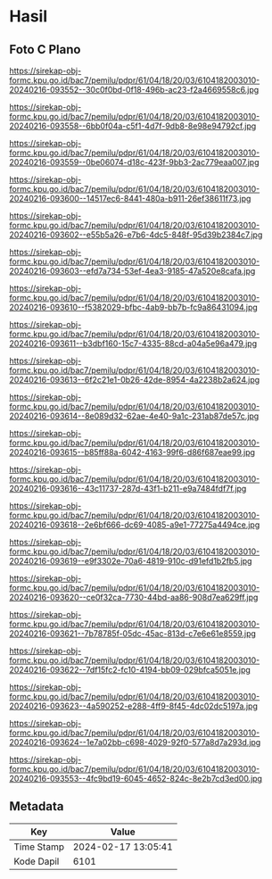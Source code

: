 # Hasil

## Foto C Plano

https://sirekap-obj-formc.kpu.go.id/bac7/pemilu/pdpr/61/04/18/20/03/6104182003010-20240216-093552--30c0f0bd-0f18-496b-ac23-f2a4669558c6.jpg

https://sirekap-obj-formc.kpu.go.id/bac7/pemilu/pdpr/61/04/18/20/03/6104182003010-20240216-093558--6bb0f04a-c5f1-4d7f-9db8-8e98e94792cf.jpg

https://sirekap-obj-formc.kpu.go.id/bac7/pemilu/pdpr/61/04/18/20/03/6104182003010-20240216-093559--0be06074-d18c-423f-9bb3-2ac779eaa007.jpg

https://sirekap-obj-formc.kpu.go.id/bac7/pemilu/pdpr/61/04/18/20/03/6104182003010-20240216-093600--14517ec6-8441-480a-b911-26ef38611f73.jpg

https://sirekap-obj-formc.kpu.go.id/bac7/pemilu/pdpr/61/04/18/20/03/6104182003010-20240216-093602--e55b5a26-e7b6-4dc5-848f-95d39b2384c7.jpg

https://sirekap-obj-formc.kpu.go.id/bac7/pemilu/pdpr/61/04/18/20/03/6104182003010-20240216-093603--efd7a734-53ef-4ea3-9185-47a520e8cafa.jpg

https://sirekap-obj-formc.kpu.go.id/bac7/pemilu/pdpr/61/04/18/20/03/6104182003010-20240216-093610--f5382029-bfbc-4ab9-bb7b-fc9a86431094.jpg

https://sirekap-obj-formc.kpu.go.id/bac7/pemilu/pdpr/61/04/18/20/03/6104182003010-20240216-093611--b3dbf160-15c7-4335-88cd-a04a5e96a479.jpg

https://sirekap-obj-formc.kpu.go.id/bac7/pemilu/pdpr/61/04/18/20/03/6104182003010-20240216-093613--6f2c21e1-0b26-42de-8954-4a2238b2a624.jpg

https://sirekap-obj-formc.kpu.go.id/bac7/pemilu/pdpr/61/04/18/20/03/6104182003010-20240216-093614--8e089d32-62ae-4e40-9a1c-231ab87de57c.jpg

https://sirekap-obj-formc.kpu.go.id/bac7/pemilu/pdpr/61/04/18/20/03/6104182003010-20240216-093615--b85ff88a-6042-4163-99f6-d86f687eae99.jpg

https://sirekap-obj-formc.kpu.go.id/bac7/pemilu/pdpr/61/04/18/20/03/6104182003010-20240216-093616--43c11737-287d-43f1-b211-e9a7484fdf7f.jpg

https://sirekap-obj-formc.kpu.go.id/bac7/pemilu/pdpr/61/04/18/20/03/6104182003010-20240216-093618--2e6bf666-dc69-4085-a9e1-77275a4494ce.jpg

https://sirekap-obj-formc.kpu.go.id/bac7/pemilu/pdpr/61/04/18/20/03/6104182003010-20240216-093619--e9f3302e-70a6-4819-910c-d91efd1b2fb5.jpg

https://sirekap-obj-formc.kpu.go.id/bac7/pemilu/pdpr/61/04/18/20/03/6104182003010-20240216-093620--ce0f32ca-7730-44bd-aa86-908d7ea629ff.jpg

https://sirekap-obj-formc.kpu.go.id/bac7/pemilu/pdpr/61/04/18/20/03/6104182003010-20240216-093621--7b78785f-05dc-45ac-813d-c7e6e61e8559.jpg

https://sirekap-obj-formc.kpu.go.id/bac7/pemilu/pdpr/61/04/18/20/03/6104182003010-20240216-093622--7df15fc2-fc10-4194-bb09-029bfca5051e.jpg

https://sirekap-obj-formc.kpu.go.id/bac7/pemilu/pdpr/61/04/18/20/03/6104182003010-20240216-093623--4a590252-e288-4ff9-8f45-4dc02dc5197a.jpg

https://sirekap-obj-formc.kpu.go.id/bac7/pemilu/pdpr/61/04/18/20/03/6104182003010-20240216-093624--1e7a02bb-c698-4029-92f0-577a8d7a293d.jpg

https://sirekap-obj-formc.kpu.go.id/bac7/pemilu/pdpr/61/04/18/20/03/6104182003010-20240216-093553--4fc9bd19-6045-4652-824c-8e2b7cd3ed00.jpg


## Metadata

| Key        | Value               |
| ---------- | ------------------- |
| Time Stamp | 2024-02-17 13:05:41 |
| Kode Dapil | 6101                |



